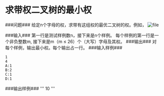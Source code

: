 # 求带权二叉树的最小权

###问题###
给定n个字母的权，求带有这组权的最优二叉树的权。例如，
![file](/api/users/image?path=3701/images/1537145825282.JPG)


###输入###
第一行是测试样例数n，接下来是n个样例。
每个样例的第一行是一个非负整数m, 接下来是m（m &le; 26）个（大写）字母及其权。
###输出###
对每个样例，输出最小权。每个输出占一行。
###输入样例###
```
1
4
A:1
B:2
C:1
D:1
```
###输出样例###
'''
10
'''